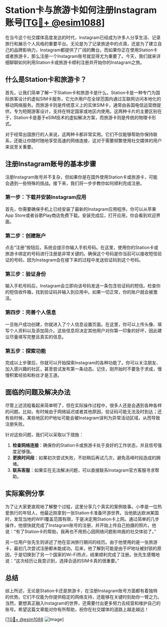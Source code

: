 # Station卡与旅游卡如何注册Instagram账号[[TG💪+ @esim1088](https://t.me/s/esim1088)]

在当今这个社交媒体高度发达的时代，Instagram已经成为许多人分享生活、记录旅行和展示个人风格的重要平台。无论是为了记录旅途中的点滴，还是为了建立自己的品牌影响力，Instagram都提供了广阔的舞台。而如果你正在使用Station卡或者旅游卡，那么注册一个Instagram账号就显得尤为重要了。今天，我们就来详细聊聊如何利用Station卡或旅游卡顺利注册并开始你的Instagram之旅。

## 什么是Station卡和旅游卡？

首先，让我们简单了解一下Station卡和旅游卡是什么。Station卡是一种专门为国际旅客设计的虚拟SIM卡服务，它允许用户在全球范围内通过互联网访问本地化的移动网络服务。而旅游卡则是传统意义上的实体SIM卡，通常由各国电信运营商提供，专为短期游客设计，支持在特定国家或地区内使用。这两种卡片的主要区别在于，Station卡是基于eSIM技术的虚拟解决方案，而旅游卡则是传统的物理卡形式。

对于经常出国旅行的人来说，这两种卡都非常实用。它们不仅能够帮助你保持联系，还能让你随时随地享受高速的网络连接，这对于需要频繁使用社交媒体的用户来说至关重要。

## 注册Instagram账号的基本步骤

注册Instagram账号并不复杂，但如果你是在国外使用Station卡或旅游卡，可能会遇到一些特殊的挑战。接下来，我们将一步步教你如何顺利完成注册。

### 第一步：下载并安装Instagram应用

首先，你需要确保手机上已经安装了最新的Instagram应用程序。你可以从苹果App Store或者谷歌Play商店免费下载。安装完成后，打开应用，你会看到欢迎界面。

### 第二步：创建账户

点击“注册”按钮后，系统会提示你输入手机号码。在这里，使用你的Station卡或旅游卡绑定的号码进行注册是非常关键的。确保这个号码是你当前可以接收短信验证的号码，因为Instagram会在接下来的过程中发送验证码到这个号码。

### 第三步：验证身份

输入手机号码后，Instagram会立即向该号码发送一条包含验证码的短信。检查你的短信收件箱，找到验证码并输入到应用中。如果一切正常，你的账户就会被激活。

### 第四步：完善个人信息

一旦账户成功创建，你就进入了个人信息设置页面。在这里，你可以上传头像、填写个人资料以及添加简介。这些信息将决定其他用户对你第一印象的好坏，因此建议尽量填写完整且真实的信息。

### 第五步：探索功能

完成以上步骤后，你就可以开始探索Instagram的各种功能了。你可以关注朋友、加入感兴趣的社区，甚至尝试发布第一条动态。记住，刚开始时不要急于求成，慢慢积累经验和粉丝才是王道。

## 面临的问题及解决办法

尽管上述流程看起来简单明了，但在实际操作过程中，很多人还是会遇到各种各样的问题。比如，有时候由于网络延迟或者其他原因，验证码可能无法及时到达；还有些时候，某些地区的IP地址可能会被Instagram误判为异常活动区域，从而导致注册失败。

针对这些问题，我们可以采取以下措施：

1. **检查网络连接**：确保你的Station卡或旅游卡处于良好的工作状态，并且信号强度足够强。
2. **更换时间段**：如果初次尝试失败，不妨稍后再试几次，避免高峰时段造成的拥堵。
3. **联系客服**：如果实在无法解决问题，可以直接联系Instagram官方客服寻求帮助。

## 实际案例分享

为了让大家更直观地了解整个过程，这里分享几个真实的案例故事。小李是一位热爱旅行的年轻人，他最近刚拿到一张Station卡准备环游世界。当他抵达欧洲某国时，发现当地的WIFI覆盖范围有限，于是决定用Station卡上网。通过简单的几步操作，他很快就完成了Instagram账号的注册，并开始上传自己拍摄的照片。他说：“有了Station卡的帮助，我再也不用担心因网络问题影响我的社交体验了。”

另一位用户张先生则讲述了他在亚洲旅行期间的经历。由于他使用的是一张旅游卡，最初几次尝试注册都未能成功。后来，他了解到可能是由于IP地址被封锁的原因，于是切换到了另一个国家的Wi-Fi热点，结果顺利完成了注册。张先生感慨地说：“这次经历让我意识到，选择合适的SIM卡真的很重要。”

## 总结

综上所述，无论是Station卡还是旅游卡，在注册Instagram账号方面都有着独特的优势。它们不仅能为你提供稳定的网络支持，还能够在关键时刻助你一臂之力。当然，要想真正融入Instagram的世界，还需要付出更多努力去经营和维护自己的账号。希望这篇文章能对你有所帮助，祝你在社交媒体的道路上越走越远！

[[TG💪+ @esim1088](https://t.me/s/esim1088) ![Image](https://i.postimg.cc/4NQfJmqS/Snipaste-2025-05-13-00-14-12.png)]